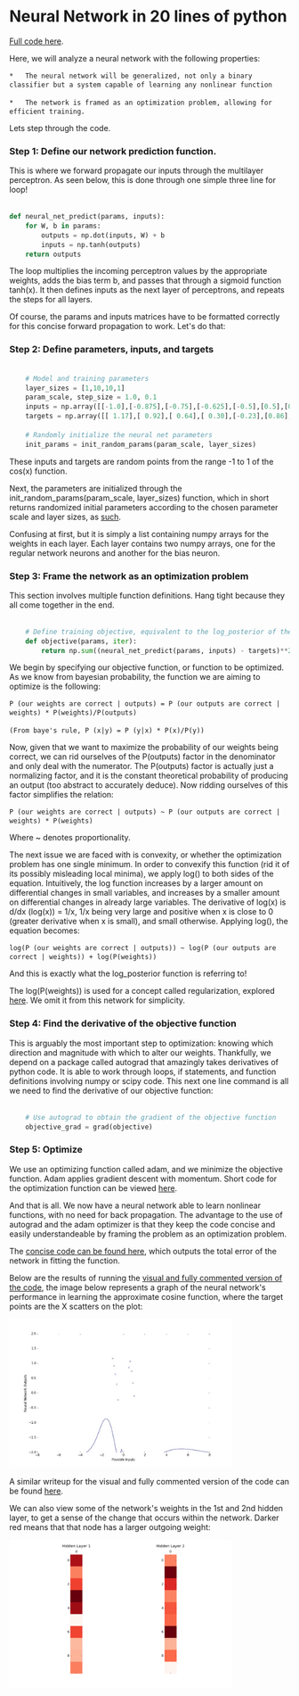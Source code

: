 # Neural Network in 20 lines of python

[Full code here](../final_code/concise_optimized_neural_net.py).

Here, we will analyze a neural network with the following properties:

	*	The neural network will be generalized, not only a binary classifier but a system capable of learning any nonlinear function
	
	*	The network is framed as an optimization problem, allowing for efficient training.

Lets step through the code.

### Step 1: Define our network prediction function.

This is where we forward propagate our inputs through the multilayer perceptron. As seen below, this is done through one simple three line for loop!

```python 

def neural_net_predict(params, inputs):
    for W, b in params:
        outputs = np.dot(inputs, W) + b
        inputs = np.tanh(outputs)
    return outputs
```

The loop multiplies the incoming perceptron values by the appropriate weights, adds the bias term b, and passes that through a sigmoid function tanh(x). It then defines inputs as the next layer of perceptrons, and repeats the steps for all layers.

Of course, the params and inputs matrices have to be formatted correctly for this concise forward propagation to work. Let's do that:

### Step 2: Define parameters, inputs, and targets

```python

    # Model and training parameters
    layer_sizes = [1,10,10,1]
    param_scale, step_size = 1.0, 0.1
    inputs = np.array([[-1.0],[-0.875],[-0.75],[-0.625],[-0.5],[0.5],[0.625],[0.75],[0.875],[1.0]])
    targets = np.array([[ 1.17],[ 0.92],[ 0.64],[ 0.30],[-0.23],[0.86],[1.07],[0.74],[0.34],[-0.10]])

    # Randomly initialize the neural net parameters
    init_params = init_random_params(param_scale, layer_sizes)
```

These inputs and targets are random points from the range -1 to 1 of the cos(x) function.

Next, the parameters are initialized through the init_random_params(param_scale, layer_sizes) function, which in short returns randomized initial parameters according to the chosen parameter scale and layer sizes, as [such](../tutorials/sample_init_params.md).

Confusing at first, but it is simply a list containing numpy arrays for the weights in each layer. Each layer contains two numpy arrays, one for the regular network neurons and another for the bias neuron.

### Step 3: Frame the network as an optimization problem

This section involves multiple function definitions. Hang tight because they all come together in the end.

```python

    # Define training objective, equivalent to the log_posterior of the distribution
    def objective(params, iter):
        return np.sum((neural_net_predict(params, inputs) - targets)**2)
```

We begin by specifying our objective function, or function to be optimized. As we know from bayesian probability, the function we are aiming to optimize is the following:

	P (our weights are correct | outputs) = P (our outputs are correct | weights) * P(weights)/P(outputs)

	(From baye's rule, P (x|y) = P (y|x) * P(x)/P(y)) 

Now, given that we want to maximize the probability of our weights being correct, we can rid ourselves of the P(outputs) factor in the denominator and only deal with the numerator. The P(outputs) factor is actually just a normalizing factor, and it is the constant theoretical probability of producing an output (too abstract to accurately deduce). Now ridding ourselves of this factor simplifies the relation:

	P (our weights are correct | outputs) ~ P (our outputs are correct | weights) * P(weights)

Where ~ denotes proportionality. 

The next issue we are faced with is convexity, or whether the optimization problem has one single minimum. In order to convexify this function (rid it of its possibly misleading local minima), we apply log() to both sides of the equation. Intuitively, the log function increases by a larger amount on differential changes in small variables, and increases by a smaller amount on differential changes in already large variables. The derivative of log(x) is d/dx (log(x)) = 1/x, 1/x being very large and positive when x is close to 0 (greater derivative when x is small), and small otherwise. Applying log(), the equation becomes:

	log(P (our weights are correct | outputs)) ~ log(P (our outputs are correct | weights)) + log(P(weights))

And this is exactly what the log_posterior function is referring to!

The log(P(weights)) is used for a concept called regularization, explored [here](../tutorials/regularization_example.md). We omit it from this network for simplicity.

### Step 4: Find the derivative of the objective function

This is arguably the most important step to optimization: knowing which direction and magnitude with which to alter our weights. Thankfully, we depend on a package called autograd that amazingly takes derivatives of python code. It is able to work through loops, if statements, and function definitions involving numpy or scipy code. This next one line command is all we need to find the derivative of our objective function:

```python

    # Use autograd to obtain the gradient of the objective function
    objective_grad = grad(objective)
```

### Step 5: Optimize

We use an optimizing function called adam, and we minimize the objective function. Adam applies gradient descent with momentum. Short code for the optimization function can be viewed [here](../final_code/optimizers.py).

And that is all. We now have a neural network able to learn nonlinear functions, with no need for back propagation. The advantage to the use of autograd and the adam optimizer is that they keep the code concise and easily understandeable by framing the problem as an optimization problem.

The [concise code can be found here](../final_code/concise_optimized_neural_net.py), which outputs the total error of the network in fitting the function.

Below are the results of running the [visual and fully commented version of the code](../final_code/neural_net_optimized.py), the image below represents a graph of the neural network's performance in learning the approximate cosine function, where the target points are the X scatters on the plot:

<img src="neural_net_optimized.gif" width="400">

A similar writeup for the visual and fully commented version of the code can be found [here](../tutorials/optimized_neural_network_example.md).

We can also view some of the network's weights in the 1st and 2nd hidden layer, to get a sense of the change that occurs within the network. Darker red means that that node has a larger outgoing weight:

<img src="network_weights.gif" width="400">